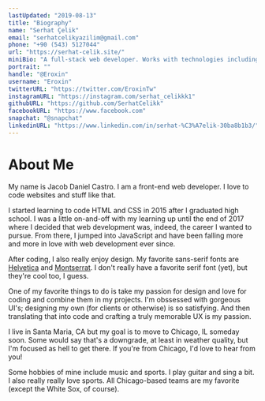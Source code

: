 ```yaml
---
lastUpdated: "2019-08-13"
title: "Biography"
name: "Serhat Çelik"
email: "serhatcelikyazilim@gmail.com"
phone: "+90 (543) 5127044"
url: "https://serhat-celik.site/"
miniBio: "A full-stack web developer. Works with technologies including HTML, JavaScript, React and Solidity."
portrait: ""
handle: "@Eroxin"
username: "Eroxin"
twitterURL: "https://twitter.com/EroxinTw"
instagramURL: "https://instagram.com/serhat_celikkk1"
githubURL: "https://github.com/SerhatCelikk"
facebookURL: "https://www.facebook.com"
snapchat: "@snapchat"
linkedinURL: "https://www.linkedin.com/in/serhat-%C3%A7elik-30ba8b1b3/"
---
```


# About Me

My name is Jacob Daniel Castro. I am a front-end web developer. I love to code websites and stuff like that.

I started learning to code HTML and CSS in 2015 after I graduated high school. I was a little on-and-off with my learning up until the end of 2017 where I decided that web development was, indeed, the career I wanted to pursue. From there, I jumped into JavaScript and have been falling more and more in love with web development ever since.

After coding, I also really enjoy design. My favorite sans-serif
fonts are [Helvetica](https://www.myfonts.com/fonts/linotype/helvetica/) and [Montserrat](https://fonts.google.com/specimen/Montserrat). I don't really have a favorite serif font (yet), but they're cool too, I guess.

One of my favorite things to do is take my passion for design and love for coding and combine them in my projects. I'm obssessed with gorgeous UI's; designing my own (for clients or otherwise) is so satisfying. And then translating that into code and crafting a truly memorable UX is my passion.

I live in Santa Maria, CA but my goal is to move to Chicago, IL someday soon. Some would say that's a downgrade, at least in weather quality, but I'm focused as hell to get there. If you're from Chicago, I'd love to hear from you!

Some hobbies of mine include music and sports. I play guitar and sing a bit. I also really really love sports. All Chicago-based teams are my favorite (except the White Sox, of course).
